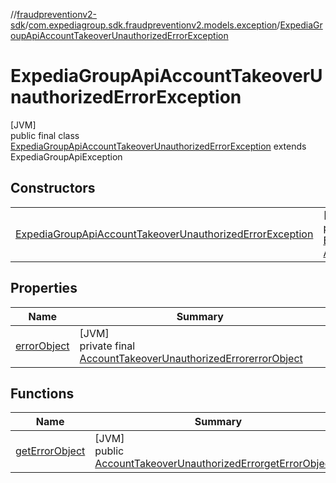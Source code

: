 //[fraudpreventionv2-sdk](../../../index.md)/[com.expediagroup.sdk.fraudpreventionv2.models.exception](../index.md)/[ExpediaGroupApiAccountTakeoverUnauthorizedErrorException](index.md)

# ExpediaGroupApiAccountTakeoverUnauthorizedErrorException

[JVM]\
public final class [ExpediaGroupApiAccountTakeoverUnauthorizedErrorException](index.md) extends ExpediaGroupApiException

## Constructors

| | |
|---|---|
| [ExpediaGroupApiAccountTakeoverUnauthorizedErrorException](-expedia-group-api-account-takeover-unauthorized-error-exception.md) | [JVM]<br>public [ExpediaGroupApiAccountTakeoverUnauthorizedErrorException](index.md)[ExpediaGroupApiAccountTakeoverUnauthorizedErrorException](-expedia-group-api-account-takeover-unauthorized-error-exception.md)([Integer](https://docs.oracle.com/javase/8/docs/api/java/lang/Integer.html)code, [AccountTakeoverUnauthorizedError](../../com.expediagroup.sdk.fraudpreventionv2.models/-account-takeover-unauthorized-error/index.md)errorObject) |

## Properties

| Name | Summary |
|---|---|
| [errorObject](index.md#-81310251%2FProperties%2F-173342751) | [JVM]<br>private final [AccountTakeoverUnauthorizedError](../../com.expediagroup.sdk.fraudpreventionv2.models/-account-takeover-unauthorized-error/index.md)[errorObject](index.md#-81310251%2FProperties%2F-173342751) |

## Functions

| Name | Summary |
|---|---|
| [getErrorObject](get-error-object.md) | [JVM]<br>public [AccountTakeoverUnauthorizedError](../../com.expediagroup.sdk.fraudpreventionv2.models/-account-takeover-unauthorized-error/index.md)[getErrorObject](get-error-object.md)() |
